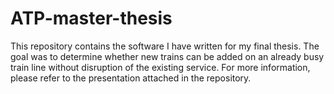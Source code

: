 # ATP-master-thesis

This repository contains the software I have written for my final thesis. The goal was to determine whether new trains can be added on an already busy train line without disruption of the existing service. 
For more information, please refer to the presentation attached in the repository.
